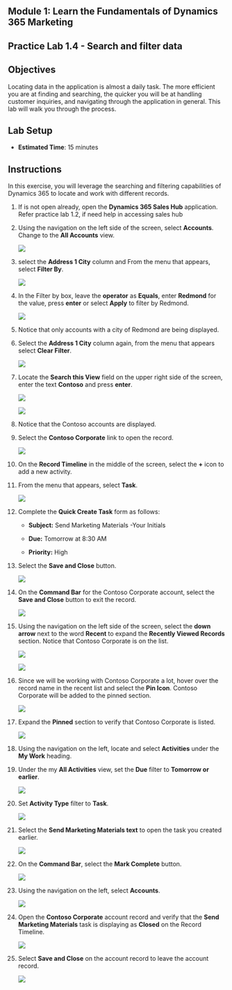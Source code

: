 ## Module 1: Learn the Fundamentals of Dynamics 365 Marketing

## Practice Lab 1.4 - Search and filter data

## Objectives

Locating data in the application is almost a daily task. The more efficient you are at finding and searching, the quicker you will be at handling customer inquiries, and navigating through the application in general.  This lab will walk you through the process.

## Lab Setup

  - **Estimated Time**: 15 minutes

## Instructions

In this exercise, you will leverage the searching and filtering capabilities of Dynamics 365 to locate and work with different records. 

1. If is not open already, open the **Dynamics 365 Sales Hub** application. Refer practice lab 1.2, if need help in accessing sales hub

2. Using the navigation on the left side of the screen, select **Accounts**. Change to the **All Accounts** view.

    ![](../images/module1/lab4/1.png)

3. select the **Address 1 City** column and From the menu that appears, select **Filter By**.

    ![](../images/module1/lab4/2.png)

4. In the Filter by box, leave the **operator** as **Equals**, enter **Redmond** for the value, press **enter** or select **Apply** to filter by Redmond.

    ![](../images/module1/lab4/3.png)

5. Notice that only accounts with a city of Redmond are being displayed. 

6. Select the **Address 1 City** column again, from the menu that appears select **Clear Filter**. 

    ![](../images/module1/lab4/4.png)

7. Locate the **Search this View** field on the upper right side of the screen, enter the text **Contoso** and press **enter**.

    ![](../images/module1/lab4/5.png)
    
    ![](../images/module1/lab4/6.png)

8. Notice that the Contoso accounts are displayed. 

9. Select the **Contoso Corporate** link to open the record. 

    ![](../images/module1/lab4/7.png)

10. On the **Record Timeline** in the middle of the screen, select the **+** icon to add a new activity. 

11. From the menu that appears, select **Task**.

    ![](../images/module1/lab4/8.png)

12. Complete the **Quick Create Task** form as follows:

	- **Subject:** Send Marketing Materials -Your Initials

	- **Due:** Tomorrow at 8:30 AM

	- **Priority:** High

13. Select the **Save and Close** button.

    ![](../images/module1/lab4/9.png)

14. On the **Command Bar** for the Contoso Corporate account, select the **Save and Close** button to exit the record. 

    ![](../images/module1/lab4/10.png)

15. Using the navigation on the left side of the screen, select the **down arrow** next to the word **Recent** to expand the **Recently Viewed Records** section. Notice that Contoso Corporate is on the list. 

    ![](../images/module1/lab4/11.png)
    
    ![](../images/module1/lab4/12.png)

16. Since we will be working with Contoso Corporate a lot, hover over the record name in the recent list and select the **Pin Icon**. Contoso Corporate will be added to the pinned section. 

    ![](../images/module1/lab4/13.png)

17. Expand the **Pinned** section to verify that Contoso Corporate is listed. 

    ![](../images/module1/lab4/14.png)

18. Using the navigation on the left, locate and select **Activities** under the **My Work** heading.

19. Under the my **All Activities** view, set the **Due** filter to **Tomorrow or earlier**.

    ![](../images/module1/lab4/15.png)

20. Set **Activity Type** filter to **Task**.

    ![](../images/module1/lab4/16.png)

21. Select the **Send Marketing Materials text** to open the task you created earlier. 

    ![](../images/module1/lab4/17.png)

22. On the **Command Bar**, select the **Mark Complete** button. 

    ![](../images/module1/lab4/18.png)

23. Using the navigation on the left, select **Accounts**.

    ![](../images/module1/lab4/19.png)

24. Open the **Contoso Corporate** account record and verify that the **Send Marketing Materials** task is displaying as **Closed** on the Record Timeline. 

    ![](../images/module1/lab4/20.png)

25. Select **Save and Close** on the account record to leave the account record. 

    ![](../images/module1/lab4/21.png)
